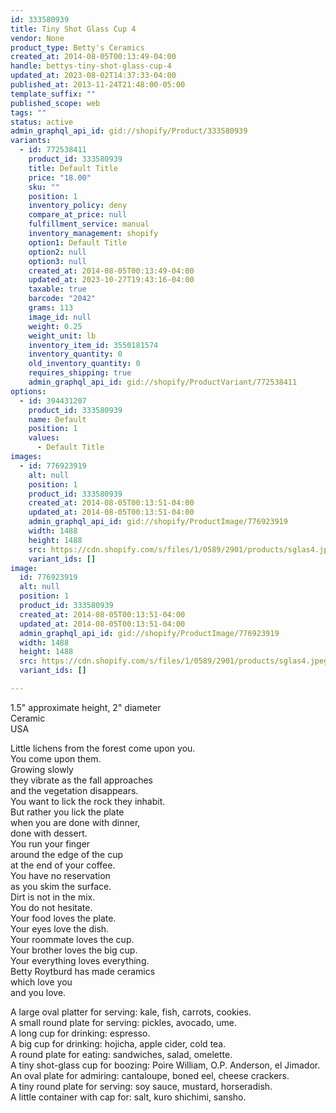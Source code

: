```yaml
---
id: 333580939
title: Tiny Shot Glass Cup 4
vendor: None
product_type: Betty's Ceramics
created_at: 2014-08-05T00:13:49-04:00
handle: bettys-tiny-shot-glass-cup-4
updated_at: 2023-08-02T14:37:33-04:00
published_at: 2013-11-24T21:48:00-05:00
template_suffix: ""
published_scope: web
tags: ""
status: active
admin_graphql_api_id: gid://shopify/Product/333580939
variants:
  - id: 772538411
    product_id: 333580939
    title: Default Title
    price: "18.00"
    sku: ""
    position: 1
    inventory_policy: deny
    compare_at_price: null
    fulfillment_service: manual
    inventory_management: shopify
    option1: Default Title
    option2: null
    option3: null
    created_at: 2014-08-05T00:13:49-04:00
    updated_at: 2023-10-27T19:43:16-04:00
    taxable: true
    barcode: "2042"
    grams: 113
    image_id: null
    weight: 0.25
    weight_unit: lb
    inventory_item_id: 3550181574
    inventory_quantity: 0
    old_inventory_quantity: 0
    requires_shipping: true
    admin_graphql_api_id: gid://shopify/ProductVariant/772538411
options:
  - id: 394431207
    product_id: 333580939
    name: Default
    position: 1
    values:
      - Default Title
images:
  - id: 776923919
    alt: null
    position: 1
    product_id: 333580939
    created_at: 2014-08-05T00:13:51-04:00
    updated_at: 2014-08-05T00:13:51-04:00
    admin_graphql_api_id: gid://shopify/ProductImage/776923919
    width: 1488
    height: 1488
    src: https://cdn.shopify.com/s/files/1/0589/2901/products/sglas4.jpeg?v=1407212031
    variant_ids: []
image:
  id: 776923919
  alt: null
  position: 1
  product_id: 333580939
  created_at: 2014-08-05T00:13:51-04:00
  updated_at: 2014-08-05T00:13:51-04:00
  admin_graphql_api_id: gid://shopify/ProductImage/776923919
  width: 1488
  height: 1488
  src: https://cdn.shopify.com/s/files/1/0589/2901/products/sglas4.jpeg?v=1407212031
  variant_ids: []

---
```


1.5" approximate height, 2" diameter  
Ceramic   
USA

Little lichens from the forest come upon you.  
You come upon them.  
Growing slowly  
they vibrate as the fall approaches  
and the vegetation disappears.  
You want to lick the rock they inhabit.  
But rather you lick the plate  
when you are done with dinner,  
done with dessert.  
You run your finger  
around the edge of the cup  
at the end of your coffee.  
You have no reservation  
as you skim the surface.  
Dirt is not in the mix.  
You do not hesitate.  
Your food loves the plate.  
Your eyes love the dish.  
Your roommate loves the cup.  
Your brother loves the big cup.  
Your everything loves everything.  
Betty Roytburd has made ceramics  
which love you  
and you love.  
  
A large oval platter for serving: kale, fish, carrots, cookies.  
A small round plate for serving: pickles, avocado, ume.  
A long cup for drinking: espresso.  
A big cup for drinking: hojicha, apple cider, cold tea.  
A round plate for eating: sandwiches, salad, omelette.  
A tiny shot-glass cup for boozing: Poire William, O.P. Anderson, el Jimador.  
An oval plate for admiring: cantaloupe, boned eel, cheese crackers.  
A tiny round plate for serving: soy sauce, mustard, horseradish.  
A little container with cap for: salt, kuro shichimi, sansho.